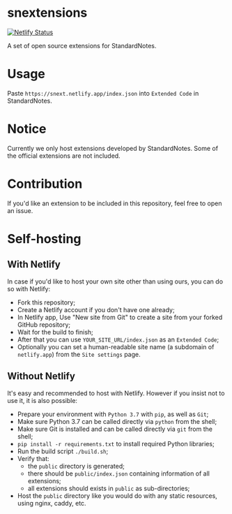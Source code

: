 # snextensions

[![Netlify Status](https://api.netlify.com/api/v1/badges/53e5f0b7-02c9-400d-8590-159860892cdc/deploy-status)](https://app.netlify.com/sites/snext/deploys)

A set of open source extensions for StandardNotes.

# Usage

Paste `https://snext.netlify.app/index.json` into `Extended Code` in StandardNotes.

# Notice

Currently we only host extensions developed by StandardNotes.
Some of the official extensions are not included.

# Contribution

If you'd like an extension to be included in this repository, feel free to open an issue.

# Self-hosting

## With Netlify

In case if you'd like to host your own site other than using ours, you can do so with Netlify:

- Fork this repository;
- Create a Netlify account if you don't have one already;
- In Netlify app, Use "New site from Git" to create a site from your forked GitHub repository;
- Wait for the build to finish;
- After that you can use `YOUR_SITE_URL/index.json` as an `Extended Code`;
- Optionally you can set a human-readable site name (a subdomain of `netlify.app`) from the `Site settings` page.

## Without Netlify

It's easy and recommended to host with Netlify. However if you insist not to use it, it is also possible:

- Prepare your environment with `Python 3.7` with `pip`, as well as `Git`;
- Make sure Python 3.7 can be called directly via `python` from the shell;
- Make sure Git is installed and can be called directly via `git` from the shell;
- `pip install -r requirements.txt` to install required Python libraries;
- Run the build script `./build.sh`;
- Verify that:
  - the `public` directory is generated;
  - there should be `public/index.json` containing information of all extensions;
  - all extensions should exists in `public` as sub-directories;
- Host the `public` directory like you would do with any static resources, using nginx, caddy, etc.
